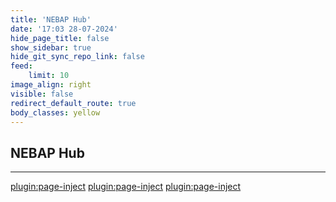 ```yaml
---
title: 'NEBAP Hub'
date: '17:03 28-07-2024'
hide_page_title: false
show_sidebar: true
hide_git_sync_repo_link: false
feed:
    limit: 10
image_align: right
visible: false
redirect_default_route: true
body_classes: yellow
---
```


## NEBAP Hub
---
[plugin:page-inject](/hubs/_nebap/_upr/)
[plugin:page-inject](/hubs/_nebap/_holzbauaustria/)
[plugin:page-inject](/hubs/_nebap/_p_lodz/)